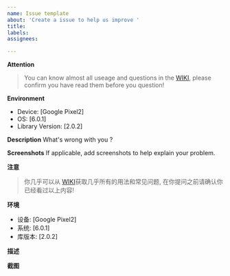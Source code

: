 ```yaml
---
name: Issue template
about: 'Create a issue to help us improve '
title: 
labels: 
assignees: 

---
```


**Attention**
>You can know almost all useage and questions in the [WIKI](https://github.com/Jay-Goo/RangeSeekBar/wiki), please confirm you have read them before you question!

**Environment**
 - Device: [Google Pixel2]
 - OS: [6.0.1]
 - Library Version: [2.0.2]

**Description**
What's wrong with you ?

**Screenshots**
If applicable, add screenshots to help explain your problem.

**注意**
>你几乎可以从 [WIKI](https://github.com/Jay-Goo/RangeSeekBar/wiki)获取几乎所有的用法和常见问题, 在你提问之前请确认你已经看过以上内容!

**环境**
 - 设备: [Google Pixel2]
 - 系统: [6.0.1]
 - 库版本: [2.0.2]

**描述**

**截图**
